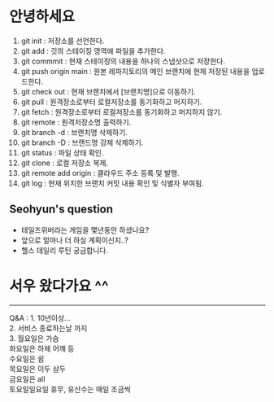 # 안녕하세요

1. git init : 저장소를 선언한다.
2. git add : 깃의 스테이징 영역에 파일을 추가한다.
3. git commmit : 현재 스테이징의 내용을 하나의 스냅샷으로 저장한다.
4. git push origin main : 원본 레파지토리의 메인 브랜치에 현제 저장된 내용을 업로드한다.
5. git check out : 현재 브랜치에서 [브랜치명]으로 이동하기.
6. git pull : 원격장소로부터 로컬저장소를 동기화하고 머지하기.
7. git fetch : 원격장소로부터 로컬저장소를 동기화하고 머지하지 않기.
8. git remote : 원격저장소명 출력하기. 
9. git branch -d : 브랜치명 삭제하기.
10. git branch -D : 브랜드명 강제 삭제하기.
11. git status : 파일 상태 확인.
12. git  clone : 로컬 저장소 복제.
13. git remote add origin : 클라우드 주소 등록 및 발행.
14. git log : 현재 위치한 브랜치 커밋 내용 확인 및 식별자 부여됨.


## Seohyun's question
- 테일즈위버라는 게임을 몇년동안 하셨나요?
- 앞으로 얼마나 더 하실 계획이신지..?
- 헬스 데일리 루틴 궁금합니다.

# 서우 왔다가요 ^^
-----

Q&A : 1. 10년이상...<br>
2. 서비스 종료하는날 까지<br>
3. 월요일은 가슴<br>
화요일은 하체 어꺠 등<br>
수요일은 쉼<br>
목요일은 이두 삼두<br>
금요일은 all<br>
토요일일요일 휴무, 유산수는 매일 조금씩<br>